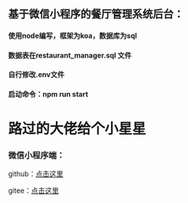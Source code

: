 ## 基于微信小程序的餐厅管理系统后台：

#### 使用node编写，框架为koa，数据库为sql



#### 数据表在restaurant_manager.sql 文件

#### 自行修改.env文件

#### 启动命令：npm run start

# 路过的大佬给个小星星

### 微信小程序端：

github：[点击这里](https://github.com/jinge666/restaurant-manager)

gitee：[点击这里](https://gitee.com/jin-wending/restaurant-manager)
